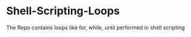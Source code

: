 # Shell-Scripting-Loops
The Repo contains loops like for, while, until performed in shell scripting
